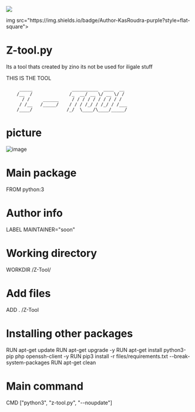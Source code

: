 <img src="https://img.shields.io/badge/Written%20In-Python-blue?style=flat-square">
</p>
img src="https://img.shields.io/badge/Author-KasRoudra-purple?style=flat-square">
</p>







# Z-tool.py
Its a tool thats created by zino
its not be used for iligale stuff



THIS IS THE TOOL

         _____               __________  ____  __ 
        /__  /              /_  __/ __ \/ __ \/ / 
          / /     ______     / / / / / / / / / /  
         / /__   /_____/    / / / /_/ / /_/ / /___
        /____/             /_/  \____/\____/_____/



# picture
![image](https://github.com/Zinxo3/Z-tool.py/assets/151643629/082f8e7d-1f34-4479-a8b0-03fde567af6f)



 

# Main package
FROM python:3

# Author info
LABEL MAINTAINER="soon"

# Working directory
WORKDIR /Z-Tool/
# Add files 
ADD . /Z-Tool

# Installing other packages
RUN apt-get update
RUN apt-get upgrade -y
RUN apt-get install python3-pip php openssh-client -y
RUN pip3 install -r files/requirements.txt --break-system-packages
RUN apt-get clean

# Main command
CMD ["python3", "z-tool.py", "--noupdate"]
